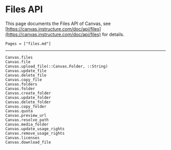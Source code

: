 # Files API

This page documents the Files API of Canvas, see
[https://canvas.instructure.com/doc/api/files](https://canvas.instructure.com/doc/api/files)
for details.

```@index
Pages = ["files.md"]
```

---

```@docs
Canvas.files
Canvas.file
Canvas.upload_file(::Canvas.Folder, ::String)
Canvas.update_file
Canvas.delete_file
Canvas.copy_file
Canvas.folders
Canvas.folder
Canvas.create_folder
Canvas.update_folder
Canvas.delete_folder
Canvas.copy_folder
Canvas.quota
Canvas.preview_url
Canvas.resolve_path
Canvas.media_folder
Canvas.update_usage_rights
Canvas.remove_usage_rights
Canvas.licenses
Canvas.download_file
```
